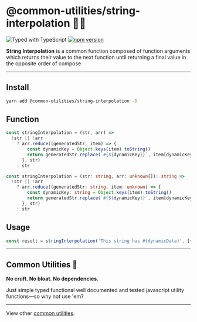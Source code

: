 # @common-utilities/string-interpolation 🧰🧵

![Typed with TypeScript](https://flat.badgen.net/badge/icon/Typed?icon=typescript&label&labelColor=blue&color=555555)
[![npm version](https://badge.fury.io/js/%40common-utilities%2Fstring-interpolation.svg)](https://badge.fury.io/js/%40common-utilities%2Fstring-interpolation)

**String Interpolation** is a common function composed of function arguments which returns their value to the next function until returning a final value in the opposite order of compose.

---

## Install

```bash
yarn add @common-utilities/string-interpolation -D
```

## Function

```javascript
const stringInterpolation = (str, arr) =>
  !str || !arr
    ? arr.reduce((generatedStr, item) => {
        const dynamicKey = Object.keys(item).toString()
        return generatedStr.replace(`#{${dynamicKey}}`, item[dynamicKey])
      }, str)
    : str
```

```typescript
const stringInterpolation = (str: string, arr: unknown[]): string =>
  !str || !arr
    ? arr.reduce((generatedStr: string, item: unknown) => {
        const dynamicKey: string = Object.keys(item).toString()
        return generatedStr.replace(`#{${dynamicKey}}`, item[dynamicKey])
      }, str)
    : str
```

## Usage

```javascript
const result = stringInterpolation('This string has #{dynamicData}', [{ dynamicData: 'a knot in it' }]) // This string has a knot in it
```

---

## Common Utilities 🧰

**No cruft. No bloat. No dependencies.**

Just simple typed functional well documented and tested javascript utility functions—so why not use 'em?

---

View other [common utilities](https://github.com/yowainwright/common-utilities).
